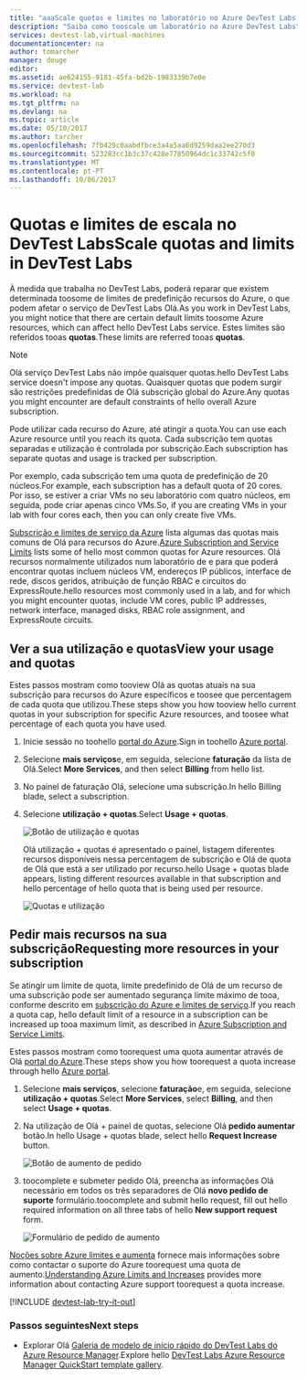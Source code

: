 ```yaml
---
title: "aaaScale quotas e limites no laboratório no Azure DevTest Labs | Microsoft Docs"
description: "Saiba como tooscale um laboratório no Azure DevTest Labs"
services: devtest-lab,virtual-machines
documentationcenter: na
author: tomarcher
manager: douge
editor: 
ms.assetid: ae624155-9181-45fa-bd2b-1983339b7e0e
ms.service: devtest-lab
ms.workload: na
ms.tgt_pltfrm: na
ms.devlang: na
ms.topic: article
ms.date: 05/10/2017
ms.author: tarcher
ms.openlocfilehash: 7fb429c0aabdfbce3a4a5aa6d9259daa2ee270d3
ms.sourcegitcommit: 523283cc1b3c37c428e77850964dc1c33742c5f0
ms.translationtype: MT
ms.contentlocale: pt-PT
ms.lasthandoff: 10/06/2017
---
```

# <a name="scale-quotas-and-limits-in-devtest-labs"></a><span data-ttu-id="cc542-103">Quotas e limites de escala no DevTest Labs</span><span class="sxs-lookup"><span data-stu-id="cc542-103">Scale quotas and limits in DevTest Labs</span></span>
<span data-ttu-id="cc542-104">À medida que trabalha no DevTest Labs, poderá reparar que existem determinada toosome de limites de predefinição recursos do Azure, o que podem afetar o serviço de DevTest Labs Olá.</span><span class="sxs-lookup"><span data-stu-id="cc542-104">As you work in DevTest Labs, you might notice that there are certain default limits toosome Azure resources, which can affect hello DevTest Labs service.</span></span> <span data-ttu-id="cc542-105">Estes limites são referidos tooas **quotas**.</span><span class="sxs-lookup"><span data-stu-id="cc542-105">These limits are referred tooas **quotas**.</span></span>

> [!NOTE]
> <span data-ttu-id="cc542-106">Olá serviço DevTest Labs não impõe quaisquer quotas.</span><span class="sxs-lookup"><span data-stu-id="cc542-106">hello DevTest Labs service doesn't impose any quotas.</span></span> <span data-ttu-id="cc542-107">Quaisquer quotas que podem surgir são restrições predefinidas de Olá subscrição global do Azure.</span><span class="sxs-lookup"><span data-stu-id="cc542-107">Any quotas you might encounter are default constraints of hello overall Azure subscription.</span></span>

<span data-ttu-id="cc542-108">Pode utilizar cada recurso do Azure, até atingir a quota.</span><span class="sxs-lookup"><span data-stu-id="cc542-108">You can use each Azure resource until you reach its quota.</span></span> <span data-ttu-id="cc542-109">Cada subscrição tem quotas separadas e utilização é controlada por subscrição.</span><span class="sxs-lookup"><span data-stu-id="cc542-109">Each subscription has separate quotas and usage is tracked per subscription.</span></span>

<span data-ttu-id="cc542-110">Por exemplo, cada subscrição tem uma quota de predefinição de 20 núcleos.</span><span class="sxs-lookup"><span data-stu-id="cc542-110">For example, each subscription has a default quota of 20 cores.</span></span> <span data-ttu-id="cc542-111">Por isso, se estiver a criar VMs no seu laboratório com quatro núcleos, em seguida, pode criar apenas cinco VMs.</span><span class="sxs-lookup"><span data-stu-id="cc542-111">So, if you are creating VMs in your lab with four cores each, then you can only create five VMs.</span></span> 

<span data-ttu-id="cc542-112">[Subscrição e limites de serviço da Azure](https://docs.microsoft.com/azure/azure-subscription-service-limits) lista algumas das quotas mais comuns de Olá para recursos do Azure.</span><span class="sxs-lookup"><span data-stu-id="cc542-112">[Azure Subscription and Service Limits](https://docs.microsoft.com/azure/azure-subscription-service-limits) lists some of hello most common quotas for Azure resources.</span></span> <span data-ttu-id="cc542-113">Olá recursos normalmente utilizados num laboratório de e para que poderá encontrar quotas incluem núcleos VM, endereços IP públicos, interface de rede, discos geridos, atribuição de função RBAC e circuitos do ExpressRoute.</span><span class="sxs-lookup"><span data-stu-id="cc542-113">hello resources most commonly used in a lab, and for which you might encounter quotas, include VM cores, public IP addresses, network interface, managed disks, RBAC role assignment, and ExpressRoute circuits.</span></span>

## <a name="view-your-usage-and-quotas"></a><span data-ttu-id="cc542-114">Ver a sua utilização e quotas</span><span class="sxs-lookup"><span data-stu-id="cc542-114">View your usage and quotas</span></span>
<span data-ttu-id="cc542-115">Estes passos mostram como tooview Olá as quotas atuais na sua subscrição para recursos do Azure específicos e toosee que percentagem de cada quota que utilizou.</span><span class="sxs-lookup"><span data-stu-id="cc542-115">These steps show you how tooview hello current quotas in your subscription for specific Azure resources, and toosee what percentage of each quota you have used.</span></span>

1. <span data-ttu-id="cc542-116">Inicie sessão no toohello [portal do Azure](http://go.microsoft.com/fwlink/p/?LinkID=525040).</span><span class="sxs-lookup"><span data-stu-id="cc542-116">Sign in toohello [Azure portal](http://go.microsoft.com/fwlink/p/?LinkID=525040).</span></span>
1. <span data-ttu-id="cc542-117">Selecione **mais serviços**e, em seguida, selecione **faturação** da lista de Olá.</span><span class="sxs-lookup"><span data-stu-id="cc542-117">Select **More Services**, and then select **Billing** from hello list.</span></span>
1. <span data-ttu-id="cc542-118">No painel de faturação Olá, selecione uma subscrição.</span><span class="sxs-lookup"><span data-stu-id="cc542-118">In hello Billing blade, select a subscription.</span></span>
4. <span data-ttu-id="cc542-119">Selecione **utilização + quotas**.</span><span class="sxs-lookup"><span data-stu-id="cc542-119">Select **Usage + quotas**.</span></span>

   ![Botão de utilização e quotas](./media/devtest-lab-scale-lab/devtestlab-usage-and-quotas.png)

   <span data-ttu-id="cc542-121">Olá utilização + quotas é apresentado o painel, listagem diferentes recursos disponíveis nessa percentagem de subscrição e Olá de quota de Olá que está a ser utilizado por recurso.</span><span class="sxs-lookup"><span data-stu-id="cc542-121">hello Usage + quotas blade appears, listing different resources available in that subscription and hello percentage of hello quota that is being used per resource.</span></span>

   ![Quotas e utilização](./media/devtest-lab-scale-lab/devtestlab-view-quotas.png)

## <a name="requesting-more-resources-in-your-subscription"></a><span data-ttu-id="cc542-123">Pedir mais recursos na sua subscrição</span><span class="sxs-lookup"><span data-stu-id="cc542-123">Requesting more resources in your subscription</span></span>
<span data-ttu-id="cc542-124">Se atingir um limite de quota, limite predefinido de Olá de um recurso de uma subscrição pode ser aumentado segurança limite máximo de tooa, conforme descrito em [subscrição do Azure e limites de serviço](https://docs.microsoft.com/azure/azure-subscription-service-limits).</span><span class="sxs-lookup"><span data-stu-id="cc542-124">If you reach a quota cap, hello default limit of a resource in a subscription can be increased up tooa maximum limit, as described in [Azure Subscription and Service Limits](https://docs.microsoft.com/azure/azure-subscription-service-limits).</span></span>

<span data-ttu-id="cc542-125">Estes passos mostram como toorequest uma quota aumentar através de Olá [portal do Azure](http://go.microsoft.com/fwlink/p/?LinkID=525040).</span><span class="sxs-lookup"><span data-stu-id="cc542-125">These steps show you how toorequest a quota increase through hello [Azure portal](http://go.microsoft.com/fwlink/p/?LinkID=525040).</span></span>

1. <span data-ttu-id="cc542-126">Selecione **mais serviços**, selecione **faturação**e, em seguida, selecione **utilização + quotas**.</span><span class="sxs-lookup"><span data-stu-id="cc542-126">Select **More Services**, select **Billing**, and then select **Usage + quotas**.</span></span>
1. <span data-ttu-id="cc542-127">Na utilização de Olá + painel de quotas, selecione Olá **pedido aumentar** botão.</span><span class="sxs-lookup"><span data-stu-id="cc542-127">In hello Usage + quotas blade, select hello **Request Increase** button.</span></span>

   ![Botão de aumento de pedido](./media/devtest-lab-scale-lab/devtestlab-request-increase.png)

1. <span data-ttu-id="cc542-129">toocomplete e submeter pedido Olá, preencha as informações Olá necessário em todos os três separadores de Olá **novo pedido de suporte** formulário.</span><span class="sxs-lookup"><span data-stu-id="cc542-129">toocomplete and submit hello request, fill out hello required information on all three tabs of hello **New support request** form.</span></span>

   ![Formulário de pedido de aumento](./media/devtest-lab-scale-lab/devtestlab-support-form.png)

<span data-ttu-id="cc542-131">[Noções sobre Azure limites e aumenta](https://azure.microsoft.com/blog/azure-limits-quotas-increase-requests/) fornece mais informações sobre como contactar o suporte do Azure toorequest uma quota de aumento.</span><span class="sxs-lookup"><span data-stu-id="cc542-131">[Understanding Azure Limits and Increases](https://azure.microsoft.com/blog/azure-limits-quotas-increase-requests/) provides more information about contacting Azure support toorequest a quota increase.</span></span>



[!INCLUDE [devtest-lab-try-it-out](../../includes/devtest-lab-try-it-out.md)]

### <a name="next-steps"></a><span data-ttu-id="cc542-132">Passos seguintes</span><span class="sxs-lookup"><span data-stu-id="cc542-132">Next steps</span></span>
* <span data-ttu-id="cc542-133">Explorar Olá [Galeria de modelo de início rápido do DevTest Labs do Azure Resource Manager](https://github.com/Azure/azure-devtestlab/tree/master/Samples).</span><span class="sxs-lookup"><span data-stu-id="cc542-133">Explore hello [DevTest Labs Azure Resource Manager QuickStart template gallery](https://github.com/Azure/azure-devtestlab/tree/master/Samples).</span></span>
